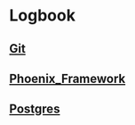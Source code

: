 # Logbook

## [Git](git.md)

## [Phoenix_Framework](phoenix_framework.md)

## [Postgres](postgres.md)
